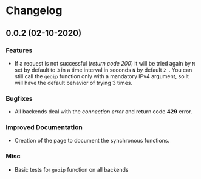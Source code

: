 # Changelog

## 0.0.2 (02-10-2020)

### Features

* If a request is not successful (*return code 200*) it will be
tried again by ``N`` set by default to ``3`` in a time interval
in seconds ``N`` by default ``2 ``.
You can still call the ``geoip`` function only with a mandatory
IPv4 argument, so it will have the default behavior of trying 3 times.

### Bugfixes

* All backends deal with the *connection error* and return code **429** error.

### Improved Documentation

* Creation of the page to document the synchronous functions.

### Misc

* Basic tests for ``geoip`` function on all backends